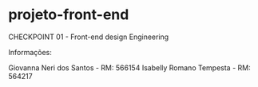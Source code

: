 # projeto-front-end
CHECKPOINT 01 - Front-end design Engineering

Informações:

Giovanna Neri dos Santos - RM: 566154
Isabelly Romano Tempesta - RM: 564217
